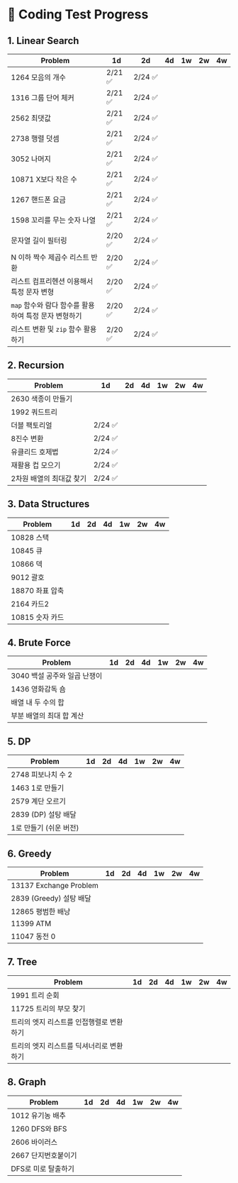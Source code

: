 # 📌 Coding Test Progress

## 1. Linear Search

| Problem                                              | 1d      | 2d      | 4d  | 1w  | 2w  | 4w  |
| ---------------------------------------------------- | ------- | ------- | --- | --- | --- | --- |
| 1264 모음의 개수                                     | 2/21 ✅ | 2/24 ✅ |     |     |     |     |
| 1316 그룹 단어 체커                                  | 2/21 ✅ | 2/24 ✅ |     |     |     |     |
| 2562 최댓값                                          | 2/21 ✅ | 2/24 ✅ |     |     |     |     |
| 2738 행렬 덧셈                                       | 2/21 ✅ | 2/24 ✅ |     |     |     |     |
| 3052 나머지                                          | 2/21 ✅ | 2/24 ✅ |     |     |     |     |
| 10871 X보다 작은 수                                  | 2/21 ✅ | 2/24 ✅ |     |     |     |     |
| 1267 핸드폰 요금                                     | 2/21 ✅ | 2/24 ✅ |     |     |     |     |
| 1598 꼬리를 무는 숫자 나열                           | 2/21 ✅ | 2/24 ✅ |     |     |     |     |
| 문자열 길이 필터링                                   | 2/20 ✅ | 2/24 ✅ |     |     |     |     |
| N 이하 짝수 제곱수 리스트 반환                       | 2/20 ✅ | 2/24 ✅ |     |     |     |     |
| 리스트 컴프리헨션 이용해서 특정 문자 변형            | 2/20 ✅ | 2/24 ✅ |     |     |     |     |
| `map` 함수와 람다 함수를 활용하여 특정 문자 변형하기 | 2/20 ✅ | 2/24 ✅ |     |     |     |     |
| 리스트 변환 및 `zip` 함수 활용하기                   | 2/20 ✅ | 2/24 ✅ |     |     |     |     |

## 2. Recursion

| Problem                  | 1d      | 2d  | 4d  | 1w  | 2w  | 4w  |
| ------------------------ | ------- | --- | --- | --- | --- | --- |
| 2630 색종이 만들기       |         |     |     |     |     |     |
| 1992 쿼드트리            |         |     |     |     |     |     |
| 더블 팩토리얼            | 2/24 ✅ |     |     |     |     |     |
| 8진수 변환               | 2/24 ✅ |     |     |     |     |     |
| 유클리드 호제법          | 2/24 ✅ |     |     |     |     |     |
| 재활용 컵 모으기         | 2/24 ✅ |     |     |     |     |     |
| 2차원 배열의 최대값 찾기 | 2/24 ✅ |     |     |     |     |     |

## 3. Data Structures

| Problem         | 1d  | 2d  | 4d  | 1w  | 2w  | 4w  |
| --------------- | --- | --- | --- | --- | --- | --- |
| 10828 스택      |     |     |     |     |     |     |
| 10845 큐        |     |     |     |     |     |     |
| 10866 덱        |     |     |     |     |     |     |
| 9012 괄호       |     |     |     |     |     |     |
| 18870 좌표 압축 |     |     |     |     |     |     |
| 2164 카드2      |     |     |     |     |     |     |
| 10815 숫자 카드 |     |     |     |     |     |     |

## 4. Brute Force

| Problem                      | 1d  | 2d  | 4d  | 1w  | 2w  | 4w  |
| ---------------------------- | --- | --- | --- | --- | --- | --- |
| 3040 백설 공주와 일곱 난쟁이 |     |     |     |     |     |     |
| 1436 영화감독 숌             |     |     |     |     |     |     |
| 배열 내 두 수의 합           |     |     |     |     |     |     |
| 부분 배열의 최대 합 계산     |     |     |     |     |     |     |

## 5. DP

| Problem                | 1d  | 2d  | 4d  | 1w  | 2w  | 4w  |
| ---------------------- | --- | --- | --- | --- | --- | --- |
| 2748 피보나치 수 2     |     |     |     |     |     |     |
| 1463 1로 만들기        |     |     |     |     |     |     |
| 2579 계단 오르기       |     |     |     |     |     |     |
| 2839 (DP) 설탕 배달    |     |     |     |     |     |     |
| 1로 만들기 (쉬운 버전) |     |     |     |     |     |     |

## 6. Greedy

| Problem                 | 1d  | 2d  | 4d  | 1w  | 2w  | 4w  |
| ----------------------- | --- | --- | --- | --- | --- | --- |
| 13137 Exchange Problem  |     |     |     |     |     |     |
| 2839 (Greedy) 설탕 배달 |     |     |     |     |     |     |
| 12865 평범한 배낭       |     |     |     |     |     |     |
| 11399 ATM               |     |     |     |     |     |     |
| 11047 동전 0            |     |     |     |     |     |     |

## 7. Tree

| Problem                                  | 1d  | 2d  | 4d  | 1w  | 2w  | 4w  |
| ---------------------------------------- | --- | --- | --- | --- | --- | --- |
| 1991 트리 순회                           |     |     |     |     |     |     |
| 11725 트리의 부모 찾기                   |     |     |     |     |     |     |
| 트리의 엣지 리스트를 인접행렬로 변환하기 |     |     |     |     |     |     |
| 트리의 엣지 리스트를 딕셔너리로 변환하기 |     |     |     |     |     |     |

## 8. Graph

| Problem             | 1d  | 2d  | 4d  | 1w  | 2w  | 4w  |
| ------------------- | --- | --- | --- | --- | --- | --- |
| 1012 유기농 배추    |     |     |     |     |     |     |
| 1260 DFS와 BFS      |     |     |     |     |     |     |
| 2606 바이러스       |     |     |     |     |     |     |
| 2667 단지번호붙이기 |     |     |     |     |     |     |
| DFS로 미로 탈출하기 |     |     |     |     |     |     |
